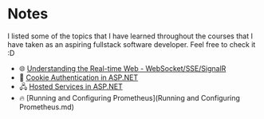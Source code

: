 # Notes
I listed some of the topics that I have learned throughout the courses that I have taken as an aspiring fullstack software developer. Feel free to check it :D

- 🌐 [Understanding the Real-time Web - WebSocket/SSE/SignalR](SignalR.md)
- 🍪 [Cookie Authentication in ASP.NET](AspNetCookieAuth.md)
- 🖧  [Hosted Services in ASP.NET](HostedServicesASP.md)
- 🔥 [Running and Configuring Prometheus](Running and Configuring Prometheus.md)
